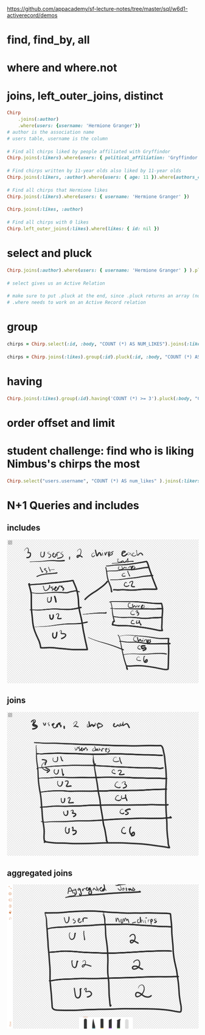 https://github.com/appacademy/sf-lecture-notes/tree/master/sql/w6d1-activerecord/demos

# find, find_by, all

# where and where.not 

# joins, left_outer_joins, distinct
```ruby
Chirp
    .joins(:author)
    .where(users: {username: 'Hermione Granger'})
# author is the association name
# users table, username is the column

# Find all chirps liked by people affiliated with Gryffindor
Chirp.joins(:likers).where(users: { political_affiliation: 'Gryffindor' })

# Find chirps written by 11-year olds also liked by 11-year olds 
Chirp.joins(:likers, :author).where(users: { age: 11 }).where(authors_chirps: { age: 11 })

# Find all chirps that Hermione likes 
Chirp.joins(:likers).where(users: { username: 'Hermione Granger' })

Chirp.joins(:likes, :author)

# Find all chirps with 0 likes 
Chirp.left_outer_joins(:likes).where(likes: { id: nil })
```

# select and pluck 
```ruby
Chirp.joins(:author).where(users: { username: 'Hermione Granger' } ).pluck(:body)

# select gives us an Active Relation 

# make sure to put .pluck at the end, since .pluck returns an array (not an Active Record relation)
# .where needs to work on an Active Record relation
```

# group 
```ruby
chirps = Chirp.select(:id, :body, "COUNT (*) AS NUM_LIKES").joins(:likes).group(:id)

chirps = Chirp.joins(:likes).group(:id).pluck(:id, :body, "COUNT (*) AS NUM_LIKES")
```

# having 
```ruby 
Chirp.joins(:likes).group(:id).having('COUNT (*) >= 3').pluck(:body, "COUNT (*) AS NUM_LIKES")
```

# order offset and limit 

# student challenge: find who is liking Nimbus's chirps the most 
```ruby
Chirp.select("users.username", "COUNT (*) AS num_likes" ).joins(:likers, :author).where(authors_chirps: { username: 'Nimbus'}).group("users.username").order("num_likes DESC")
```

# N+1 Queries and includes 

## includes 
![includes](./includes.png)

## joins 
![joins](./joins.png)

## aggregated joins
 ![aggregated joins](./aggregated_joins.png)

 